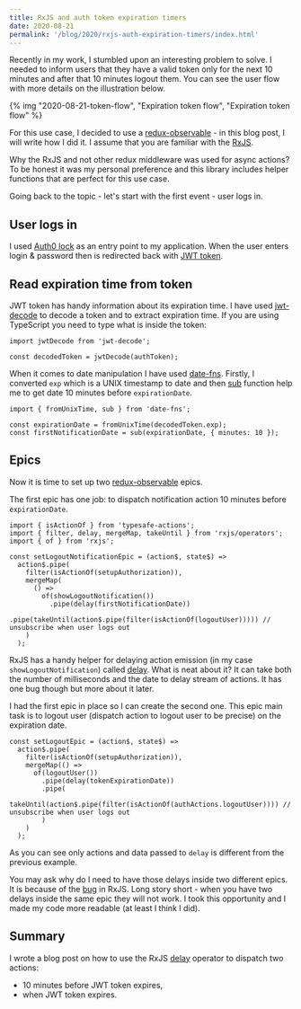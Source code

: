 ```yaml
---
title: RxJS and auth token expiration timers
date: 2020-08-21
permalink: '/blog/2020/rxjs-auth-expiration-timers/index.html'
---
```


Recently in my work, I stumbled upon an interesting problem to solve. I needed to inform users that they have
a valid token only for the next 10 minutes and after that 10 minutes logout them.
You can see the user flow with more details on the illustration below.

{% img "2020-08-21-token-flow", "Expiration token flow", "Expiration token flow" %}

For this use case, I decided to use a [redux-observable](https://redux-observable.js.org/) - in this blog
post, I will write how I did it. I assume that you are familiar with the [RxJS](https://rxjs-dev.firebaseapp.com/).

Why the RxJS and not other redux middleware was used for async actions? To be honest it was my personal preference
and this library includes helper functions that are perfect for this use case.

Going back to the topic - let's start with the first event - user logs in.

## User logs in

I used [Auth0 lock](https://auth0.com/docs/libraries/lock) as an entry point to my application.
When the user enters login & password then is redirected back with [JWT token](https://jwt.io/).

## Read expiration time from token

JWT token has handy information about its expiration time.
I have used [jwt-decode](https://www.npmjs.com/package/jwt-decode) to decode a token and to extract expiration
time. If you are using TypeScript you need to type what is inside the token:

```tsx
import jwtDecode from 'jwt-decode';

const decodedToken = jwtDecode(authToken);
```

When it comes to date manipulation I have used [date-fns](https://date-fns.org/).
Firstly, I converted `exp` which is a UNIX timestamp to date and then
[sub](https://date-fns.org/v2.15.0/docs/sub) function help me to get date 10 minutes before `expirationDate`.

```tsx
import { fromUnixTime, sub } from 'date-fns';

const expirationDate = fromUnixTime(decodedToken.exp);
const firstNotificationDate = sub(expirationDate, { minutes: 10 });
```

## Epics

Now it is time to set up two [redux-observable](https://redux-observable.js.org/) epics.

The first epic has one job: to dispatch notification action 10 minutes before `expirationDate`.

```tsx
import { isActionOf } from 'typesafe-actions';
import { filter, delay, mergeMap, takeUntil } from 'rxjs/operators';
import { of } from 'rxjs';

const setLogoutNotificationEpic = (action$, state$) =>
  action$.pipe(
    filter(isActionOf(setupAuthorization)),
    mergeMap(
      () =>
        of(showLogoutNotification())
          .pipe(delay(firstNotificationDate))
          .pipe(takeUntil(action$.pipe(filter(isActionOf(logoutUser))))) // unsubscribe when user logs out
    )
  );
```

RxJS has a handy helper for delaying action emission (in my case `showLogoutNotification`) called
[delay](https://www.learnrxjs.io/learn-rxjs/operators/utility/delay). What is neat about it? It can
take both the number of milliseconds and the date to delay stream of actions.
It has one bug though but more about it later.

I had the first epic in place so I can create the second one. This epic main task is
to logout user (dispatch action to logout user to be precise) on the expiration date.

```tsx
const setLogoutEpic = (action$, state$) =>
  action$.pipe(
    filter(isActionOf(setupAuthorization)),
    mergeMap(() =>
      of(logoutUser())
        .pipe(delay(tokenExpirationDate))
        .pipe(
          takeUntil(action$.pipe(filter(isActionOf(authActions.logoutUser)))) // unsubscribe when user logs out
        )
    )
  );
```

As you can see only actions and data passed to `delay` is different from the previous example.

You may ask why do I need to have those delays inside two different epics. It is because of the
[bug](https://github.com/ReactiveX/rxjs/issues/5232) in RxJS. Long story short - when you have two
delays inside the same epic they will not work. I took this opportunity and I made my code more
readable (at least I think I did).

## Summary

I wrote a blog post on how to use the RxJS [delay](https://www.learnrxjs.io/learn-rxjs/operators/utility/delay)
operator to dispatch two actions:

- 10 minutes before JWT token expires,
- when JWT token expires.
